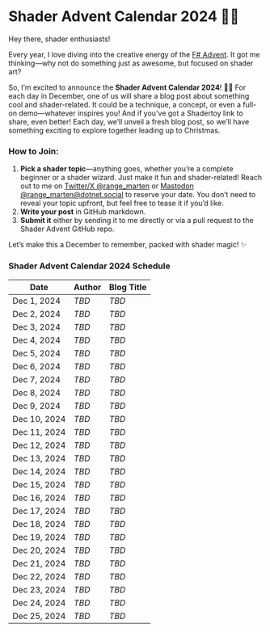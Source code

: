 # Shader Advent Calendar 2024 🎨✨

Hey there, shader enthusiasts!

Every year, I love diving into the creative energy of the [F# Advent](https://sergeytihon.com/fsadvent/). It got me thinking—why not do something just as awesome, but focused on shader art?

So, I’m excited to announce the **Shader Advent Calendar 2024**! 🎅🎄 For each day in December, one of us will share a blog post about something cool and shader-related. It could be a technique, a concept, or even a full-on demo—whatever inspires you! And if you've got a Shadertoy link to share, even better! Each day, we’ll unveil a fresh blog post, so we’ll have something exciting to explore together leading up to Christmas.

### How to Join:

1. **Pick a shader topic**—anything goes, whether you’re a complete beginner or a shader wizard. Just make it fun and shader-related! Reach out to me on [Twitter/X @range_marten](https://x.com/range_marten) or [Mastodon @range_marten@dotnet.social](https://dotnet.social/@range_marten) to reserve your date. You don’t need to reveal your topic upfront, but feel free to tease it if you’d like.
2. **Write your post** in GitHub markdown.
3. **Submit it** either by sending it to me directly or via a pull request to the Shader Advent GitHub repo.

Let’s make this a December to remember, packed with shader magic! ✨

### Shader Advent Calendar 2024 Schedule

| Date       | Author          | Blog Title          |
|------------|-----------------|---------------------|
| Dec 1, 2024 | *TBD*           | *TBD*               |
| Dec 2, 2024 | *TBD*           | *TBD*               |
| Dec 3, 2024 | *TBD*           | *TBD*               |
| Dec 4, 2024 | *TBD*           | *TBD*               |
| Dec 5, 2024 | *TBD*           | *TBD*               |
| Dec 6, 2024 | *TBD*           | *TBD*               |
| Dec 7, 2024 | *TBD*           | *TBD*               |
| Dec 8, 2024 | *TBD*           | *TBD*               |
| Dec 9, 2024 | *TBD*           | *TBD*               |
| Dec 10, 2024 | *TBD*          | *TBD*               |
| Dec 11, 2024 | *TBD*          | *TBD*               |
| Dec 12, 2024 | *TBD*          | *TBD*               |
| Dec 13, 2024 | *TBD*          | *TBD*               |
| Dec 14, 2024 | *TBD*          | *TBD*               |
| Dec 15, 2024 | *TBD*          | *TBD*               |
| Dec 16, 2024 | *TBD*          | *TBD*               |
| Dec 17, 2024 | *TBD*          | *TBD*               |
| Dec 18, 2024 | *TBD*          | *TBD*               |
| Dec 19, 2024 | *TBD*          | *TBD*               |
| Dec 20, 2024 | *TBD*          | *TBD*               |
| Dec 21, 2024 | *TBD*          | *TBD*               |
| Dec 22, 2024 | *TBD*          | *TBD*               |
| Dec 23, 2024 | *TBD*          | *TBD*               |
| Dec 24, 2024 | *TBD*          | *TBD*               |
| Dec 25, 2024 | *TBD*          | *TBD*               |
